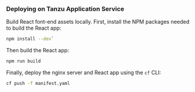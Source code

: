 ### Deploying on Tanzu Application Service

Build React font-end assets locally. First, install the NPM packages needed to
build the React app:
```bash
npm install --dev`
```

Then build the React app:
```bash
npm run build
```

Finally, deploy the nginx server and React app using the `cf` CLI:
```bash
cf push -f manifest.yaml
```
